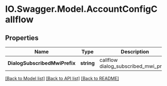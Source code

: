 # IO.Swagger.Model.AccountConfigCallflow
## Properties

Name | Type | Description | Notes
------------ | ------------- | ------------- | -------------
**DialogSubscribedMwiPrefix** | **string** | callflow dialog_subscribed_mwi_prefix | [optional] 

[[Back to Model list]](../README.md#documentation-for-models) [[Back to API list]](../README.md#documentation-for-api-endpoints) [[Back to README]](../README.md)

